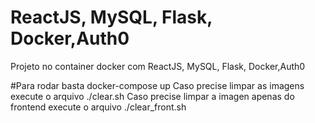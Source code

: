 # ReactJS, MySQL, Flask, Docker,Auth0
Projeto no container docker com ReactJS, MySQL, Flask, Docker,Auth0

#Para rodar basta docker-compose up
Caso precise limpar as imagens execute o arquivo ./clear.sh
Caso precise limpar a imagen apenas do frontend execute o arquivo ./clear_front.sh

